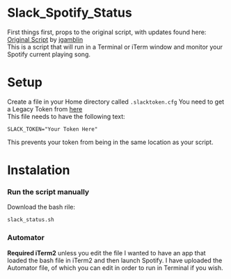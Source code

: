 # Slack_Spotify_Status
First things first, props to the original script, with updates found here:
[Original Script](https://gist.github.com/jgamblin/9701ed50398d138c65ead316b5d11b26) by [jgamblin](https://gist.github.com/jgamblin)  
This is a script that will run in a Terminal or iTerm window and monitor your Spotify current playing song. 

# Setup
Create a file in your Home directory called `.slacktoken.cfg`
You need to get a Legacy Token from [here](https://api.slack.com/custom-integrations/legacy-tokens)  
This file needs to have the following text:
```
SLACK_TOKEN="Your Token Here"
```
This prevents your token from being in the same location as your script. 

# Instalation
### Run the script manually
Download the bash rile:
```sh
slack_status.sh
```

### Automator
**Required iTerm2** unless you edit the file
I wanted to have an app that loaded the bash file in iTerm2 and then launch Spotify. 
I have uploaded the Automator file, of which you can edit in order to run in Terminal if you wish.
